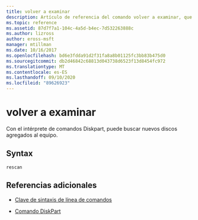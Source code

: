 ```yaml
---
title: volver a examinar
description: Artículo de referencia del comando volver a examinar, que busca nuevos discos agregados al equipo.
ms.topic: reference
ms.assetid: 87d7f7a1-104c-4a5d-b4ec-7d532263888c
ms.author: lizross
author: eross-msft
manager: mtillman
ms.date: 10/16/2017
ms.openlocfilehash: bd6e3fdda91d2f31fa8a8b01125fc3bb83b475d0
ms.sourcegitcommit: db2d46842c68813d043738d6523f13d8454fc972
ms.translationtype: MT
ms.contentlocale: es-ES
ms.lasthandoff: 09/10/2020
ms.locfileid: "89626923"
---
```

# <a name="rescan"></a>volver a examinar

Con el intérprete de comandos Diskpart, puede buscar nuevos discos agregados al equipo.

## <a name="syntax"></a>Syntax

```
rescan
```

## <a name="additional-references"></a>Referencias adicionales

- [Clave de sintaxis de línea de comandos](command-line-syntax-key.md)

- [Comando DiskPart](diskpart.md)
